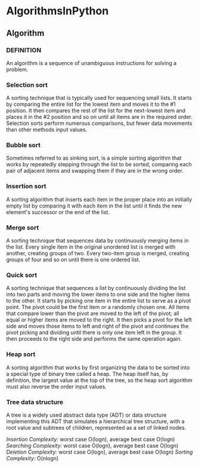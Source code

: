 # AlgorithmsInPython
## Algorithm
### DEFINITION 
An algorithm is a sequence of unambiguous instructions for solving a problem.

### Selection sort
A sorting technique that is typically used for sequencing small lists. It starts by comparing the entire list for the lowest item and moves it to the #1 position. It then compares the rest of the list for the next-lowest item and places it in the #2 position and so on until all items are in the required order. Selection sorts perform numerous comparisons, but fewer data movements than other methods input values.

### Bubble sort
Sometimes referred to as sinking sort, is a simple sorting algorithm that works by repeatedly stepping through the list to be sorted, comparing each pair of adjacent items and swapping them if they are in the wrong order.

### Insertion sort
A sorting algorithm that inserts each item in the proper place into an initially empty list by comparing it with each item in the list until it finds the new element's successor or the end of the list. 

### Merge sort
A sorting technique that sequences data by continuously merging items in the list. Every single item in the original unordered list is merged with another, creating groups of two. Every two-item group is merged, creating groups of four and so on until there is one ordered list.


### Quick sort
A sorting technique that sequences a list by continuously dividing the list into two parts and moving the lower items to one side and the higher items to the other. It starts by picking one item in the entire list to serve as a pivot point. The pivot could be the first item or a randomly chosen one. All items that compare lower than the pivot are moved to the left of the pivot; all equal or higher items are moved to the right. It then picks a pivot for the left side and moves those items to left and right of the pivot and continues the pivot picking and dividing until there is only one item left in the group. It then proceeds to the right side and performs the same operation again. 



### Heap sort
A sorting algorithm that works by first organizing the data to be sorted into a special type of binary tree called a heap. The heap itself has, by definition, the largest value at the top of the tree, so the heap sort algorithm must also reverse the order input values.

### Tree data structure 
 A tree is a widely used abstract data type (ADT) or data structure implementing this ADT that simulates a hierarchical tree structure, with a root value and subtrees of children, represented as a set of linked nodes.

*Insertion Complexity:*	worst case O(logn), average best case O(logn)
*Searching Complexity:*	worst case O(logn), average best case O(logn)
*Deletion Complexity:*	worst case O(logn), average best case O(logn)
*Sorting Complexity:*  O(nlogn)
